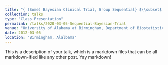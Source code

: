 ```yaml
---
title: "{ (Some) Bayesian Clinical Trial, Group Sequential} $\\subset$ { Adaptive Designs}"
collection: talks
type: "Class Presentation"
permalink: /talks/2020-03-05-Sequential-Bayesian-Trial
venue: "University of Alabama at Birmingham, Department of Biostatistics"
date: 2012-03-05
location: "Birmingham, Alalbama"
---
```


This is a description of your talk, which is a markdown files that can be all markdown-ified like any other post. Yay markdown!
